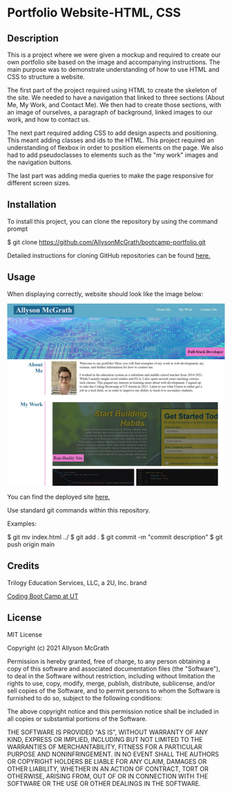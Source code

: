 # Portfolio Website-HTML, CSS

## Description

This is a project where we were given a mockup and required to create our own portfolio site based on the image and accompanying instructions. The main purpose was to demonstrate understanding of how to use HTML and CSS to structure a website. 

The first part of the project required using HTML to create the skeleton of the site. We needed to have a navigation that linked to three sections (About Me, My Work, and Contact Me). We then had to create those sections, with an image of ourselves, a paragraph of background, linked images to our work, and how to contact us.

The next part required adding CSS to add design aspects and positioning. This meant adding classes and ids to the HTML. This project required an understanding of flexbox in order to position elements on the page. We also had to add pseudoclasses to elements such as the "my work" images and the navigation buttons.

The last part was adding media queries to make the page responsive for different screen sizes.



## Installation

To install this project, you can clone the repository by using the command prompt

$ git clone https://github.com/AllysonMcGrath/bootcamp-portfolio.git

Detailed instructions for cloning GitHub repositories can be found [here.](https://docs.github.com/en/github/creating-cloning-and-archiving-repositories/cloning-a-repository-from-github/cloning-a-repository)



## Usage

When displaying correctly, website should look like the image below:

![McGrath portfolio website](assets/images/mockup.JPG)

You can find the deployed site [here.](https://allysonmcgrath.github.io/bootcamp-portfolio/)



Use standard git commands within this repository.

Examples:

$ git mv index.html ../
$ git add .
$ git commit -m "commit description"
$ git push origin main

## Credits

Trilogy Education Services, LLC, a 2U, Inc. brand

[Coding Boot Camp at UT](https://github.com/the-Coding-Boot-Camp-at-UT)



## License

MIT License

Copyright (c) 2021 Allyson McGrath

Permission is hereby granted, free of charge, to any person obtaining a copy
of this software and associated documentation files (the "Software"), to deal
in the Software without restriction, including without limitation the rights
to use, copy, modify, merge, publish, distribute, sublicense, and/or sell
copies of the Software, and to permit persons to whom the Software is
furnished to do so, subject to the following conditions:

The above copyright notice and this permission notice shall be included in all
copies or substantial portions of the Software.

THE SOFTWARE IS PROVIDED "AS IS", WITHOUT WARRANTY OF ANY KIND, EXPRESS OR
IMPLIED, INCLUDING BUT NOT LIMITED TO THE WARRANTIES OF MERCHANTABILITY,
FITNESS FOR A PARTICULAR PURPOSE AND NONINFRINGEMENT. IN NO EVENT SHALL THE
AUTHORS OR COPYRIGHT HOLDERS BE LIABLE FOR ANY CLAIM, DAMAGES OR OTHER
LIABILITY, WHETHER IN AN ACTION OF CONTRACT, TORT OR OTHERWISE, ARISING FROM,
OUT OF OR IN CONNECTION WITH THE SOFTWARE OR THE USE OR OTHER DEALINGS IN THE
SOFTWARE.
